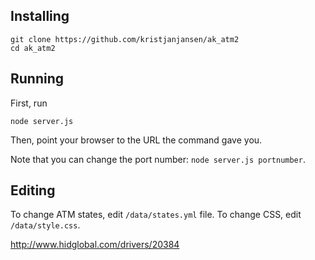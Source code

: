 ## Installing

```
git clone https://github.com/kristjanjansen/ak_atm2
cd ak_atm2
```

## Running

First, run

```
node server.js
```

Then, point your browser to the URL the command gave you.

Note that you can change the port number: ```node server.js portnumber```.

## Editing

To change ATM states, edit ```/data/states.yml``` file. To change CSS, edit ```/data/style.css```.


http://www.hidglobal.com/drivers/20384